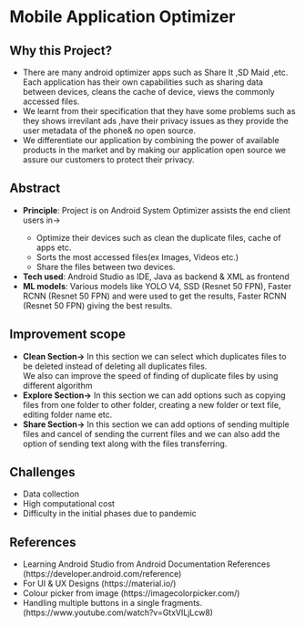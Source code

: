 # Mobile Application Optimizer

## Why this Project?
<ul>
<li>There are many android optimizer apps such as Share It ,SD Maid ,etc. Each application has their own capabilities such as sharing data between devices, cleans the cache of device, views the commonly accessed files.</li>
<li>We learnt from their specification that they have some problems such as they shows irrevilant ads ,have their privacy issues as they provide the user metadata of the phone& no open source.</li>
<li>We differentiate our application by combining the power of available products in the market and by making our application open source we assure our customers to protect their privacy.</li>
</ul>

## Abstract
<ul>
<li><b>Principle</b>: Project is on Android System Optimizer assists the end client users in-></li>
<ul>
<li>Optimize their devices such as clean the duplicate files, cache of apps etc. </li>
<li>Sorts the most accessed files(ex Images, Videos etc.)</li>
<li>Share the files between two devices.</li>
</ul>

<li><b>Tech used</b>: Android Studio as IDE, Java as backend & XML as frontend</li>
<li><b>ML models</b>: Various models like YOLO V4, SSD (Resnet 50 FPN), Faster RCNN (Resnet 50 FPN) and  were used to get the results, Faster RCNN (Resnet 50 FPN) giving the best results.</li>
</ul>





## Improvement scope
<ul>
  <li><b>Clean Section-></b> In this section we can select which duplicates files to be deleted instead of deleting all duplicates files.<br>We also can improve the speed of finding of duplicate files by using different algorithm
</li>
  <li><b>Explore Section-></b> In this section we can add options such as copying files from one folder to other folder, creating a new folder or text file, editing folder name etc. </li>
  <li><b>Share Section-></b> In this section we can add options of sending multiple files and cancel of sending the current files and we can also add the option of sending text along with the files transferring. </li>
</ul>

## Challenges
<ul>
<li> Data collection</li>
<li> High computational cost</li>
<li> Difficulty in the initial phases due to pandemic</li>
</ul>

## References
<ul>
<li> Learning Android Studio from Android Documentation References (https://developer.android.com/reference)</li>
<li> For UI & UX Designs (https://material.io/)</li>
<li> Colour picker from image (https://imagecolorpicker.com/)</li>
<li> Handling multiple buttons in a single fragments. (https://www.youtube.com/watch?v=GtxVILjLcw8)</li>
<!--<li> https://github.com/tensorflow/models/blob/master/research/object_detection/g3doc/tf2_detection_zoo.md </li> -->
</ul>
